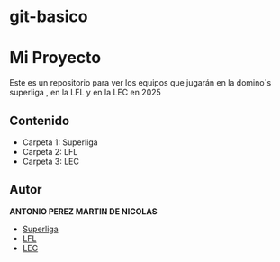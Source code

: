 # git-basico

# Mi Proyecto
Este es un repositorio para ver los equipos que jugarán en la domino´s superliga , en la LFL y en la LEC en 2025

## Contenido
- Carpeta 1: Superliga
- Carpeta 2: LFL
- Carpeta 3: LEC

## Autor
**ANTONIO PEREZ MARTIN DE NICOLAS**

- [Superliga](https://superliga.lvp.global/)
- [LFL](https://www.lollfl.com/)
- [LEC](https://lolesports.com/standings/lec)
